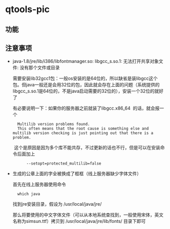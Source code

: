# qtools-pic

## 功能



## 注意事项

* java-1.8/jre/lib/i386/libfontmanager.so: libgcc_s.so.1: 无法打开共享对象文件: 没有那个文件或目录

    需要安装lib32gcc1包：一般os安装的是64位的，所以缺省是装libgcc这个包。但java一般还是会用32位的包，因此就会存在上面的问题（系统提供的libgcc_s.so.1是64位的，不是java启动需要的32位的），安装一个32位的就好了
    
    有必要说明一下：如果你的服务器之前就装了libgcc.x86_64  的话，就会报一个
        
        Multilib version problems found. 
        This often means that the root cause is something else and multilib version checking is just pointing out that there is a problem. 

     这个是原因是因为多个库不能共存，不过更新的话也不行，但是可以在安装命令后面加上
    
            --setopt=protected_multilib=false
            
* 生成的公章上面的字全被换成了框框（线上服务器缺少字体文件）

    首先在线上服务器使用命令
    
        which java
        
    找到jre安装目录，假设为 /usr/local/java/jre/
    
    那么将要使用的中文字体文件（可以从本地系统查找到，一般使用宋体，英文名称为simsun.ttf）拷贝到 /usr/local/java/jre/lib/fonts/ 目录下即可
    
    
    